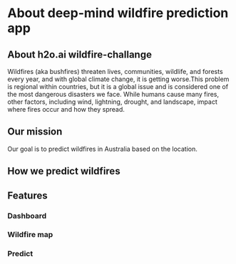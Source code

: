 # About deep-mind wildfire prediction app

## About h2o.ai wildfire-challange

Wildfires (aka bushfires) threaten lives, communities, wildlife, and forests every year, and with global climate change, it is getting worse.This problem is regional within countries, but it is a global issue and is considered one of the most dangerous disasters we face. While humans cause many fires, other factors, including wind, lightning, drought, and landscape, impact where fires occur and how they spread.

## Our mission
Our goal is to predict wildfires in Australia based on the location.  

## How we predict wildfires

## Features
### Dashboard

### Wildfire map

### Predict

### 

